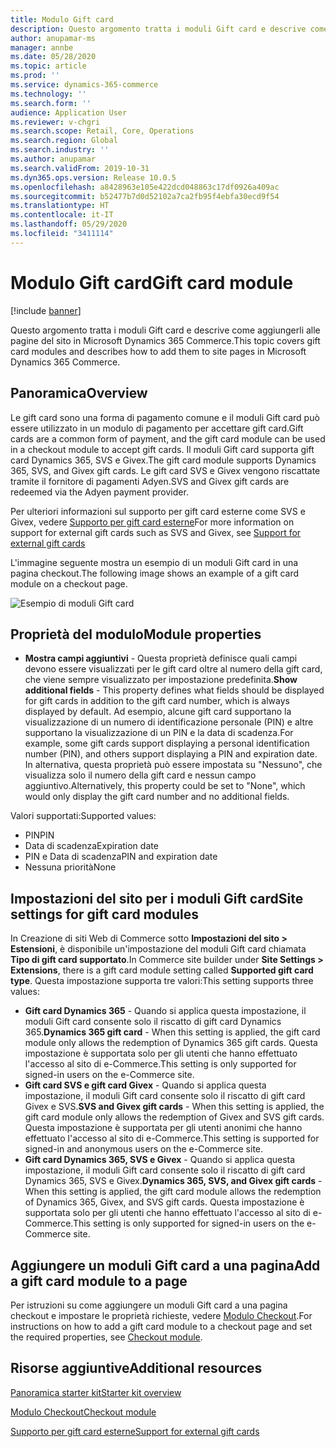 ```yaml
---
title: Modulo Gift card
description: Questo argomento tratta i moduli Gift card e descrive come aggiungerli alle pagine del sito in Microsoft Dynamics 365 Commerce.
author: anupamar-ms
manager: annbe
ms.date: 05/28/2020
ms.topic: article
ms.prod: ''
ms.service: dynamics-365-commerce
ms.technology: ''
ms.search.form: ''
audience: Application User
ms.reviewer: v-chgri
ms.search.scope: Retail, Core, Operations
ms.search.region: Global
ms.search.industry: ''
ms.author: anupamar
ms.search.validFrom: 2019-10-31
ms.dyn365.ops.version: Release 10.0.5
ms.openlocfilehash: a8428963e105e422dcd048863c17df0926a409ac
ms.sourcegitcommit: b52477b7d0d52102a7ca2fb95f4ebfa30ecd9f54
ms.translationtype: HT
ms.contentlocale: it-IT
ms.lasthandoff: 05/29/2020
ms.locfileid: "3411114"
---
```

# <a name="gift-card-module"></a><span data-ttu-id="015c2-103">Modulo Gift card</span><span class="sxs-lookup"><span data-stu-id="015c2-103">Gift card module</span></span>

[!include [banner](includes/banner.md)]

<span data-ttu-id="015c2-104">Questo argomento tratta i moduli Gift card e descrive come aggiungerli alle pagine del sito in Microsoft Dynamics 365 Commerce.</span><span class="sxs-lookup"><span data-stu-id="015c2-104">This topic covers gift card modules and describes how to add them to site pages in Microsoft Dynamics 365 Commerce.</span></span>

## <a name="overview"></a><span data-ttu-id="015c2-105">Panoramica</span><span class="sxs-lookup"><span data-stu-id="015c2-105">Overview</span></span>

<span data-ttu-id="015c2-106">Le gift card sono una forma di pagamento comune e il moduli Gift card può essere utilizzato in un modulo di pagamento per accettare gift card.</span><span class="sxs-lookup"><span data-stu-id="015c2-106">Gift cards are a common form of payment, and the gift card module can be used in a checkout module to accept gift cards.</span></span> <span data-ttu-id="015c2-107">Il moduli Gift card supporta gift card Dynamics 365, SVS e Givex.</span><span class="sxs-lookup"><span data-stu-id="015c2-107">The gift card module supports Dynamics 365, SVS, and Givex gift cards.</span></span> <span data-ttu-id="015c2-108">Le gift card SVS e Givex vengono riscattate tramite il fornitore di pagamenti Adyen.</span><span class="sxs-lookup"><span data-stu-id="015c2-108">SVS and Givex gift cards are redeemed via the Adyen payment provider.</span></span>

<span data-ttu-id="015c2-109">Per ulteriori informazioni sul supporto per gift card esterne come SVS e Givex, vedere [Supporto per gift card esterne](./dev-itpro/gift-card.md)</span><span class="sxs-lookup"><span data-stu-id="015c2-109">For more information on support for external gift cards such as SVS and Givex, see [Support for external gift cards](./dev-itpro/gift-card.md)</span></span>

<span data-ttu-id="015c2-110">L'immagine seguente mostra un esempio di un moduli Gift card in una pagina checkout.</span><span class="sxs-lookup"><span data-stu-id="015c2-110">The following image shows an example of a gift card module on a checkout page.</span></span>

![Esempio di moduli Gift card](./media/ecommerce-giftcard.PNG)

## <a name="module-properties"></a><span data-ttu-id="015c2-112">Proprietà del modulo</span><span class="sxs-lookup"><span data-stu-id="015c2-112">Module properties</span></span>

- <span data-ttu-id="015c2-113">**Mostra campi aggiuntivi** - Questa proprietà definisce quali campi devono essere visualizzati per le gift card oltre al numero della gift card, che viene sempre visualizzato per impostazione predefinita.</span><span class="sxs-lookup"><span data-stu-id="015c2-113">**Show additional fields** - This property defines what fields should be displayed for gift cards in addition to the gift card number, which is always displayed by default.</span></span> <span data-ttu-id="015c2-114">Ad esempio, alcune gift card supportano la visualizzazione di un numero di identificazione personale (PIN) e altre supportano la visualizzazione di un PIN e la data di scadenza.</span><span class="sxs-lookup"><span data-stu-id="015c2-114">For example, some gift cards support displaying a personal identification number (PIN), and others support displaying a PIN and expiration date.</span></span> <span data-ttu-id="015c2-115">In alternativa, questa proprietà può essere impostata su "Nessuno", che visualizza solo il numero della gift card e nessun campo aggiuntivo.</span><span class="sxs-lookup"><span data-stu-id="015c2-115">Alternatively, this property could be set to "None", which would only display the gift card number and no additional fields.</span></span>

<span data-ttu-id="015c2-116">Valori supportati:</span><span class="sxs-lookup"><span data-stu-id="015c2-116">Supported values:</span></span>
-   <span data-ttu-id="015c2-117">PIN</span><span class="sxs-lookup"><span data-stu-id="015c2-117">PIN</span></span>
-   <span data-ttu-id="015c2-118">Data di scadenza</span><span class="sxs-lookup"><span data-stu-id="015c2-118">Expiration date</span></span>
-   <span data-ttu-id="015c2-119">PIN e Data di scadenza</span><span class="sxs-lookup"><span data-stu-id="015c2-119">PIN and expiration date</span></span> 
-   <span data-ttu-id="015c2-120">Nessuna priorità</span><span class="sxs-lookup"><span data-stu-id="015c2-120">None</span></span>

## <a name="site-settings-for-gift-card-modules"></a><span data-ttu-id="015c2-121">Impostazioni del sito per i moduli Gift card</span><span class="sxs-lookup"><span data-stu-id="015c2-121">Site settings for gift card modules</span></span>

<span data-ttu-id="015c2-122">In Creazione di siti Web di Commerce sotto **Impostazioni del sito \> Estensioni**, è disponibile un'impostazione del moduli Gift card chiamata **Tipo di gift card supportato**.</span><span class="sxs-lookup"><span data-stu-id="015c2-122">In Commerce site builder under **Site Settings \> Extensions**, there is a gift card module setting called **Supported gift card type**.</span></span> <span data-ttu-id="015c2-123">Questa impostazione supporta tre valori:</span><span class="sxs-lookup"><span data-stu-id="015c2-123">This setting supports three values:</span></span>
- <span data-ttu-id="015c2-124">**Gift card Dynamics 365** - Quando si applica questa impostazione, il moduli Gift card consente solo il riscatto di gift card Dynamics 365.</span><span class="sxs-lookup"><span data-stu-id="015c2-124">**Dynamics 365 gift card** - When this setting is applied, the gift card module only allows the redemption of Dynamics 365 gift cards.</span></span> <span data-ttu-id="015c2-125">Questa impostazione è supportata solo per gli utenti che hanno effettuato l'accesso al sito di e-Commerce.</span><span class="sxs-lookup"><span data-stu-id="015c2-125">This setting is only supported for signed-in users on the e-Commerce site.</span></span>
- <span data-ttu-id="015c2-126">**Gift card SVS e gift card Givex** - Quando si applica questa impostazione, il moduli Gift card consente solo il riscatto di gift card Givex e SVS.</span><span class="sxs-lookup"><span data-stu-id="015c2-126">**SVS and Givex gift cards** - When this setting is applied, the gift card module only allows the redemption of Givex and SVS gift cards.</span></span> <span data-ttu-id="015c2-127">Questa impostazione è supportata per gli utenti anonimi che hanno effettuato l'accesso al sito di e-Commerce.</span><span class="sxs-lookup"><span data-stu-id="015c2-127">This setting is supported for signed-in and anonymous users on the e-Commerce site.</span></span>
- <span data-ttu-id="015c2-128">**Gift card Dynamics 365, SVS e Givex** - Quando si applica questa impostazione, il moduli Gift card consente solo il riscatto di gift card Dynamics 365, SVS e Givex.</span><span class="sxs-lookup"><span data-stu-id="015c2-128">**Dynamics 365, SVS, and Givex gift cards** - When this setting is applied, the gift card module allows the redemption of Dynamics 365, Givex, and SVS gift cards.</span></span> <span data-ttu-id="015c2-129">Questa impostazione è supportata solo per gli utenti che hanno effettuato l'accesso al sito di e-Commerce.</span><span class="sxs-lookup"><span data-stu-id="015c2-129">This setting is only supported for signed-in users on the e-Commerce site.</span></span>

## <a name="add-a-gift-card-module-to-a-page"></a><span data-ttu-id="015c2-130">Aggiungere un moduli Gift card a una pagina</span><span class="sxs-lookup"><span data-stu-id="015c2-130">Add a gift card module to a page</span></span>

<span data-ttu-id="015c2-131">Per istruzioni su come aggiungere un moduli Gift card a una pagina checkout e impostare le proprietà richieste, vedere [Modulo Checkout](add-checkout-module.md).</span><span class="sxs-lookup"><span data-stu-id="015c2-131">For instructions on how to add a gift card module to a checkout page and set the required properties, see [Checkout module](add-checkout-module.md).</span></span>

## <a name="additional-resources"></a><span data-ttu-id="015c2-132">Risorse aggiuntive</span><span class="sxs-lookup"><span data-stu-id="015c2-132">Additional resources</span></span>

[<span data-ttu-id="015c2-133">Panoramica starter kit</span><span class="sxs-lookup"><span data-stu-id="015c2-133">Starter kit overview</span></span>](starter-kit-overview.md)

[<span data-ttu-id="015c2-134">Modulo Checkout</span><span class="sxs-lookup"><span data-stu-id="015c2-134">Checkout module</span></span>](add-checkout-module.md)

[<span data-ttu-id="015c2-135">Supporto per gift card esterne</span><span class="sxs-lookup"><span data-stu-id="015c2-135">Support for external gift cards</span></span>](./dev-itpro/gift-card.md)
